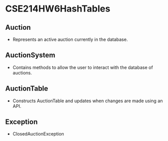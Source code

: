 # CSE214HW6HashTables

## Auction
* Represents an active auction currently in the database.

## AuctionSystem
* Contains methods to allow the user to interact with the database of auctions.

## AuctionTable
* Constructs AuctionTable and updates when changes are made using an API. 

## Exception
* ClosedAuctionException
